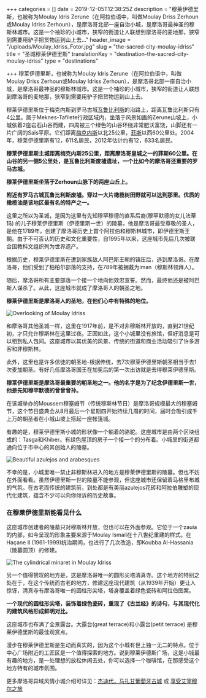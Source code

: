 +++
categories = []
date = 2019-12-05T12:38:25Z
description = "穆莱伊德里斯，也被称为Moulay Idris Zerune（在阿拉伯语中，叫做Moulay Driss Zerhoun或Moulay Idriss Zerhoun），是摩洛哥北部一座自治小城，是摩洛哥最神圣的穆斯林城市。这是一个袖珍的小城市，狭窄的街道让人联想到摩洛哥的麦地那，狭窄到需要用驴子把货物运到山上去..."
header_image = "/uploads/Moulay_Idriss_Fotor.jpg"
slug = "the-sacred-city-moulay-idriss"
title = "圣城穆莱伊德里斯"
translationKey = "destination-the-sacred-city-moulay-idriss"
type = "destinations"

+++
穆莱伊德里斯，也被称为Moulay Idris Zerune（在阿拉伯语中，叫做Moulay Driss Zerhoun或Moulay Idriss Zerhoun），是摩洛哥北部一座自治小城，是摩洛哥最神圣的穆斯林城市。这是一个袖珍的小城市，狭窄的街道让人联想到摩洛哥的麦地那，狭窄到需要用驴子把货物运到山上去。

穆莱伊德里斯位于梅克内斯到罗马古城[瓦鲁比利斯](/zh/destinations/volubilis-ruins-of-the-ancient-roman-empire-in-morocco/ "瓦鲁比利斯")的沿路上，距离瓦鲁比利斯只有4公里。属于Meknes-Tafilete行政区域内，坐落于风景如画的Zerune山坡上，小城依着2座岩石山谷而建，四周被三个绿色的山谷环绕非常肥沃富饶，山脚还有一片广阔的Saïs平原。它们距离[梅克内斯](/zh/destinations/meknes/ "梅克内斯")以北25公里，[菲斯](/zh/destinations/fez/ "菲斯")以西60公里处。2004年，穆莱伊德里斯有12，611名居民，2012年估计约有12，633名居民。

**穆莱伊德里斯主城距离梅克内斯25公里，距离摩洛哥皇城之一的菲斯60公里。在山谷的另一侧5公里处，是瓦鲁比利斯废墟遗址，一个比如今的摩洛哥还重要的罗马古城。**

**穆莱伊德里斯坐落于Zerhoun山脉下的两座山丘上。**

**附近有罗马古城瓦鲁比利斯废墟。穿过一大片橄榄树田野就可以达到那里。优质的橄榄油是该地区最有名的特产之一。**

这里之所以为圣城，是因为这里有先知穆罕穆德的直系后裔(穆罕默德的女儿法蒂玛) 的儿子穆莱伊德里斯（伊德里斯一世）的陵墓，他是摩洛哥最受尊敬的圣人，是他在1789年，创建了摩洛哥历史上首个阿拉伯和穆斯林城市，即伊德里斯王朝。由于不可否认的历史和文化重要性，自1995年以来，这座城市先后几次被联合国教科文组织列为世界遗产。

根据历史，穆莱伊德里斯在遭到家族敌人阿巴斯王朝的镇压后，逃到摩洛哥。在摩洛哥，他们受到了柏柏尔部落的支持，在789年被拥戴为iman（穆斯林领拜人）。

随后，摩洛哥所有主要部落一个接一个地向他效忠宣誓。然而，最终他还是被阿巴斯人谋杀了。从此，这座城市就成了摩洛哥人的朝圣之地。

**穆莱伊德里斯是摩洛哥人的圣地，在他们心中有特殊的地位。**

![Overlooking of Moulay Idriss](/uploads/Moulay_Idriss2.jpg "Overlooking of Moulay Idriss")

和摩洛哥其他圣城一样，这里在1917年前，是不对非穆斯林开放的，直到21世纪初，才只允许穆斯林在这里过夜。正因如此，这个小城里没有旅馆，但好消息是可以租到私人包间。这座城市以其优美的风景、传统的街道和商业活动吸引了许多游客和非穆斯林。

此外，这里也是许多信徒的朝圣地-根据传统，去7次穆莱伊德里斯朝圣相当于去1次麦加朝圣。有好几任摩洛哥国王在加冕后的第一次出访就是去得穆莱伊德里斯。

**穆莱伊德里斯是摩洛哥最重要的朝圣地之一。他的名字是为了纪念伊德里斯一世，他是先知穆罕默德的曾曾曾孙。**

在该城举办的Moussem穆塞姆节（传统穆斯林节日）是摩洛哥规模最大的穆塞姆节，这个节日盛典会从8月最后一个星期四开始持续几周的时间，届时会吸引成千上万的朝圣者在小城山坡上搭起一座帐篷城。

有趣的是，穆莱伊德里斯小城的形状像一个躺着的骆驼。这座城市是由两个区块组成的：Tasga和Khiber。有绿色屋顶的房子一个接一个的分布着。小城里的街道都通向位于市中心的其创始人的陵墓。

![Beautiful azulejos and arabesques](/uploads/Moulay_Idriss4.jpg "Beautiful azulejos and arabesques")

不幸的是，小城里唯一禁止非穆斯林进入的地方是穆莱伊德里斯的陵墓。但也不妨在外面看看。虽然伊德里斯一世的陵墓不能参观，但这座城市还保留着马格里布城的气氛。在古老而传统的建筑前，到处都是有美丽azulejos花砖和阿拉伯雕塑的现代化建筑，蕴含不少可以向你倾诉的历史故事。

### **在穆莱伊德里斯能看见什么**

这座城市创建者的陵墓只对穆斯林开放，但也可以在外面参观。它位于一个zauia的内部，如今呈现的形象主要来源于Moulay Ismail在十八世纪重建的样式。在Haçane II (1961-1999)统治期间，也进行了几次改造，即Koubba Al-Hassania（陵墓圆顶）的修建。

![The cylindrical minaret in Moulay Idriss](/uploads/Moulay_Idriss1.jpg "The cylindrical minaret in Moulay Idriss")

另一个值得赞叹的地方是，这是摩洛哥唯一的圆形尖塔清真寺。这个地方的特别之处在于，在这个传统而古老的地方，修建这座现代建筑（从1939年开始）更让人惊讶，清真寺有摩洛哥唯一的圆柱形尖塔，塔身覆盖着绿色瓷砖和阿拉伯图案。

**一个现代的圆柱形尖塔，装饰着绿色瓷砖，重现了《古兰经》的诗句，与其现代化的建筑风格形成鲜明对比。**

这座城市也布满了全景露台。大露台(great terrace)和小露台(petit terrace) 是穆莱伊德里斯的最佳观赏点。

漫步在穆莱伊德里斯是生动而真实的，因为这个小城有世上独一无二的特点。位于中心广场附近的工匠区是一个值得探索的地方。说到穆莱伊德斯广场，这是小城最有趣的地方，是一处理想的放松休闲去处，你可以选择一个咖啡馆，在那感受这个地方特有的城市氛围。

更多摩洛哥异域风情小城介绍可详见：[杰迪代，马扎甘葡萄牙古城](/zh/destinations/el-jadida/ "杰迪代，马扎甘葡萄牙古城") 或 [享受艾宰穆尔之旅](/zh/destinations/enjoy-a-visit-to-azamor/ "享受艾宰穆尔之旅")